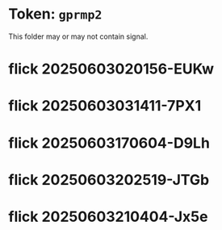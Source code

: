 # Token: `gprmp2`

This folder may or may not contain signal.
# flick 20250603020156-EUKw
# flick 20250603031411-7PX1
# flick 20250603170604-D9Lh
# flick 20250603202519-JTGb
# flick 20250603210404-Jx5e
